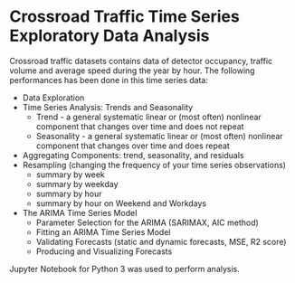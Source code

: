 # Crossroad Traffic Time Series Exploratory Data Analysis

Crossroad traffic datasets contains data of detector occupancy, traffic volume and average speed during the year by hour.
The following performances has been done in this time series data:

- Data Exploration
- Time Series Analysis: Trends and Seasonality
      <ul>
        <li>Trend - a general systematic linear or (most often) nonlinear component that changes over time and does not repeat</li>
        <li>Seasonality - a general systematic linear or (most often) nonlinear component that changes over time and does repeat</li>
      </ul>
- Aggregating Components: trend, seasonality, and residuals
- Resampling (changing the frequency of your time series observations)
      <ul>
        <li>summary by week</li>
        <li>summary by weekday</li>
        <li>summary by hour</li>
        <li>summary by hour on Weekend and Workdays</li>
      </ul>
- The ARIMA Time Series Model
      <ul>
        <li>Parameter Selection for the ARIMA (SARIMAX, AIC method)</li>
        <li>Fitting an ARIMA Time Series Model</li>
        <li>Validating Forecasts (static and dynamic forecasts, MSE, R2 score)</li>
        <li>Producing and Visualizing Forecasts</li>
      </ul>

Jupyter Notebook for Python 3 was used to perform analysis.
